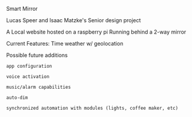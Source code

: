 Smart Mirror

Lucas Speer and Isaac Matzke's Senior design project

A Local website hosted on a raspberry pi Running behind a 2-way mirror

Current Features:
Time
weather w/ geolocation

Possible future additions

    app configuration

    voice activation

    music/alarm capabilities

    auto-dim

    synchronized automation with modules (lights, coffee maker, etc)
